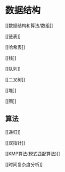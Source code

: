 # 数据结构

[[数据结构和算法/数组]]

[[链表]]

[[哈希表]]

[[栈]]

[[队列]]

[[二叉树]]

[[堆]]

[[图]]
## 算法

[[递归]]

[[双指针]]

[[KMP算法(模式匹配算法)]]

[[时间复杂度分析]]